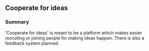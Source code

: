 ## Cooperate for ideas

### Summary
  'Cooperate for ideas' is meant to be a platform which makes easier 
recruiting or joining people for making ideas happen. There is also a 
feedback system planned.